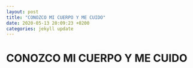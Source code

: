 ```yaml
---
layout: post
title: "CONOZCO MI CUERPO Y ME CUIDO"
date: 2020-05-13 20:09:23 +0200
categories: jekyll update
---
```


# CONOZCO MI CUERPO Y ME CUIDO
